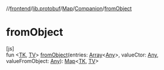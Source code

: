 //[frontend](../../../../index.md)/[lib.protobuf](../../index.md)/[Map](../index.md)/[Companion](index.md)/[fromObject](from-object.md)

# fromObject

[js]\
fun &lt;[TK](from-object.md), [TV](from-object.md)&gt; [fromObject](from-object.md)(entries: [Array](https://kotlinlang.org/api/latest/jvm/stdlib/kotlin/-array/index.html)&lt;[Any](https://kotlinlang.org/api/latest/jvm/stdlib/kotlin/-any/index.html)&gt;, valueCtor: [Any](https://kotlinlang.org/api/latest/jvm/stdlib/kotlin/-any/index.html), valueFromObject: [Any](https://kotlinlang.org/api/latest/jvm/stdlib/kotlin/-any/index.html)): [Map](../index.md)&lt;[TK](from-object.md), [TV](from-object.md)&gt;
